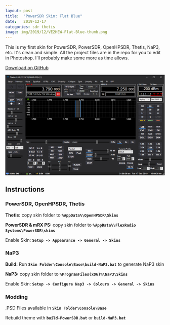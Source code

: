 ```yaml
---
layout: post
title:  "PowerSDR Skin: Flat Blue"
date:   2019-12-17
categories: sdr thetis
image: img/2019/12/VE2HEW-Flat-Blue-thumb.png
---
```


This is my first skin for PowerSDR, PowerSDR, OpenHPSDR, Thetis, NaP3, etc. It's clean and simple. All the project files are in the repo for you to edit in Photoshop. I'll probably make some more as time allows.

<!-- Place this tag where you want the button to render. -->
<a class="github-button" href="https://github.com/tanilolli/PowerSDR-Skins" data-color-scheme="no-preference: dark; light: light; dark: dark;" data-size="large" aria-label="Download tanilolli/LZ1AQ-Loop-Controller on GitHub">Download on GitHub</a>

![](/img/2019/12/VE2HEW-Flat-Blue.png)

## Instructions

### PowerSDR, OpenHPSDR, Thetis

**Thetis:** copy skin folder to **`%AppData%\OpenHPSDR\Skins`**

**PowerSDR & mRX PS:** copy skin folder to **`%AppData%\FlexRadio Systems\PowerSDR\skins`**

Enable Skin: **`Setup -> Appearance -> General -> Skins`**

### NaP3

**Build:** Run **`Skin Folder\Console\Base\build-NaP3.bat`** to generate NaP3 skin

**NaP3:** copy skin folder to **`%ProgramFiles(x86)%\NaP3\Skins`**

Enable Skin: **`Setup -> Configure Nap3 -> Colours -> General -> Skins`**

### Modding

.PSD Files available in **`Skin Folder\Console\Base`**

Rebuild theme with **`build-PowerSDR.bat`** or **`build-NaP3.bat`**

<!-- Place this tag in your head or just before your close body tag. -->
<script async defer src="https://buttons.github.io/buttons.js"></script>

